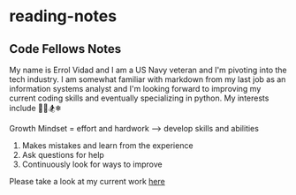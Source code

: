 # reading-notes

## **Code Fellows Notes**

My name is Errol Vidad and I am a US Navy veteran and I'm pivoting into the tech industry. I am somewhat familiar with markdown from my last job as an information systems analyst and I'm looking forward to improving my current coding skills and eventually specializing in python. My interests include :dog:&#x1F3C8;&#x1F3C2;&#x2744;


Growth Mindset = effort and hardwork --> develop skills and abilities
1. Makes mistakes and learn from the experience
2. Ask questions for help
3. Continuously look for ways to improve

Please take a look at my current work [here]()
